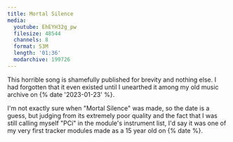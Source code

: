 ```yaml
---
title: Mortal Silence
media:
  youtube: EhEYH32g_pw
  filesize: 48544
  channels: 8
  format: S3M
  length: '01:36'
  modarchive: 199726
---
```


This horrible song is shamefully published for brevity and nothing else. I had
forgotten that it even existed until I unearthed it among my old music archive
on {% date '2023-01-23' %}.

I'm not exactly sure when "Mortal Silence" was made, so the date is a guess, but
judging from its extremely poor quality and the fact that I was still calling
myself "PCi" in the module's instrument list, I'd say it was one of my very
first tracker modules made as a 15 year old on {% date %}.
